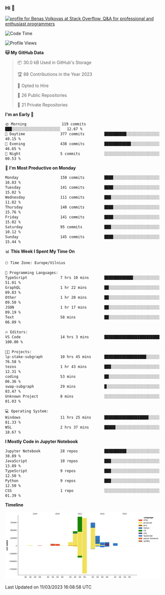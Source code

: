 ### Hi 👋
<a href="https://stackoverflow.com/users/14954249/benas-volkovas"><img src="https://stackoverflow.com/users/flair/14954249.png?theme=dark" width="208" height="58" alt="profile for Benas Volkovas at Stack Overflow, Q&amp;A for professional and enthusiast programmers" title="profile for Benas Volkovas at Stack Overflow, Q&amp;A for professional and enthusiast programmers"></a>

<!--START_SECTION:waka-->
![Code Time](http://img.shields.io/badge/Code%20Time-1%2C319%20hrs%2034%20mins-blue)

![Profile Views](http://img.shields.io/badge/Profile%20Views-0-blue)

**🐱 My GitHub Data** 

> 📦 30.0 kB Used in GitHub's Storage 
 > 
> 🏆 88 Contributions in the Year 2023
 > 
> 💼 Opted to Hire
 > 
> 📜 26 Public Repositories 
 > 
> 🔑 21 Private Repositories 
 > 
**I'm an Early 🐤** 

```text
🌞 Morning                119 commits         ███░░░░░░░░░░░░░░░░░░░░░░   12.67 % 
🌆 Daytime                377 commits         ██████████░░░░░░░░░░░░░░░   40.15 % 
🌃 Evening                438 commits         ████████████░░░░░░░░░░░░░   46.65 % 
🌙 Night                  5 commits           ░░░░░░░░░░░░░░░░░░░░░░░░░   00.53 % 
```
📅 **I'm Most Productive on Monday** 

```text
Monday                   158 commits         ████░░░░░░░░░░░░░░░░░░░░░   16.83 % 
Tuesday                  141 commits         ████░░░░░░░░░░░░░░░░░░░░░   15.02 % 
Wednesday                111 commits         ███░░░░░░░░░░░░░░░░░░░░░░   11.82 % 
Thursday                 148 commits         ████░░░░░░░░░░░░░░░░░░░░░   15.76 % 
Friday                   141 commits         ████░░░░░░░░░░░░░░░░░░░░░   15.02 % 
Saturday                 95 commits          ███░░░░░░░░░░░░░░░░░░░░░░   10.12 % 
Sunday                   145 commits         ████░░░░░░░░░░░░░░░░░░░░░   15.44 % 
```


📊 **This Week I Spent My Time On** 

```text
🕑︎ Time Zone: Europe/Vilnius

💬 Programming Languages: 
TypeScript               7 hrs 10 mins       █████████████░░░░░░░░░░░░   51.01 % 
GraphQL                  1 hr 22 mins        ██░░░░░░░░░░░░░░░░░░░░░░░   09.83 % 
Other                    1 hr 20 mins        ██░░░░░░░░░░░░░░░░░░░░░░░   09.50 % 
JSON                     1 hr 17 mins        ██░░░░░░░░░░░░░░░░░░░░░░░   09.19 % 
Text                     58 mins             ██░░░░░░░░░░░░░░░░░░░░░░░   06.89 % 

🔥 Editors: 
VS Code                  14 hrs 3 mins       █████████████████████████   100.00 % 

🐱‍💻 Projects: 
lp-stake-subgraph        10 hrs 45 mins      ███████████████████░░░░░░   76.58 % 
tezos                    1 hr 43 mins        ███░░░░░░░░░░░░░░░░░░░░░░   12.31 % 
coding                   53 mins             ██░░░░░░░░░░░░░░░░░░░░░░░   06.36 % 
swap-subgraph            29 mins             █░░░░░░░░░░░░░░░░░░░░░░░░   03.47 % 
Unknown Project          8 mins              ░░░░░░░░░░░░░░░░░░░░░░░░░   01.03 % 

💻 Operating System: 
Windows                  11 hrs 25 mins      ████████████████████░░░░░   81.33 % 
WSL                      2 hrs 37 mins       █████░░░░░░░░░░░░░░░░░░░░   18.67 % 
```

**I Mostly Code in Jupyter Notebook** 

```text
Jupyter Notebook         28 repos            ██████████░░░░░░░░░░░░░░░   38.89 % 
JavaScript               10 repos            ███░░░░░░░░░░░░░░░░░░░░░░   13.89 % 
TypeScript               9 repos             ███░░░░░░░░░░░░░░░░░░░░░░   12.50 % 
Python                   9 repos             ███░░░░░░░░░░░░░░░░░░░░░░   12.50 % 
CSS                      1 repo              ░░░░░░░░░░░░░░░░░░░░░░░░░   01.39 % 
```



**Timeline**

![Lines of Code chart](https://raw.githubusercontent.com/BenasVolkovas/BenasVolkovas/main/assets/bar_graph.png)


 Last Updated on 11/03/2023 16:08:58 UTC
<!--END_SECTION:waka-->
